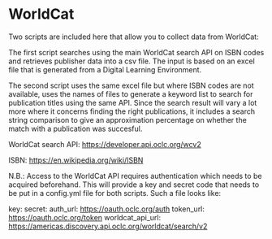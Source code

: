 # WorldCat

Two scripts are included here that allow you to collect data from WorldCat:

The first script searches using the main WorldCat search API on ISBN codes and retrieves publisher data into a csv file. The input is based on an excel file that is generated from a Digital Learning Environment.

The second script uses the same excel file but where ISBN codes are not available, uses the names of files to generate a keyword list to search for publication titles using the same API. Since the search result will vary a lot more where it concerns finding the right publications, it includes a search string comparison to give an approximation percentage on whether the match with a publication was succesful.

WorldCat search API: https://developer.api.oclc.org/wcv2

ISBN: https://en.wikipedia.org/wiki/ISBN

N.B.: Access to the WorldCat API requires authentication which needs to be acquired beforehand. This will provide a key and secret code that needs to be put in a config.yml file for both scripts. Such a file looks like:

key: 
secret: 
auth_url: https://oauth.oclc.org/auth
token_url: https://oauth.oclc.org/token
worldcat_api_url: https://americas.discovery.api.oclc.org/worldcat/search/v2
